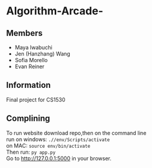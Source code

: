 # Algorithm-Arcade-

## Members

- Maya Iwabuchi
- Jen (Hanzhang) Wang
- Sofia Morello
- Evan Reiner

## Information
Final project for CS1530

## Complining
To run website download repo,then on the command line      
run on windows: `.//env/Scripts/activate`     
    on MAC: `source env/bin/activate`         
Then run: `py app.py`      
Go to  http://127.0.0.1:5000 in your browser.         

